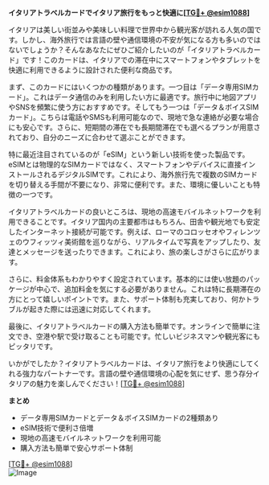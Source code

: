 **イタリアトラベルカードでイタリア旅行をもっと快適に[[TG💪+ @esim1088](https://t.me/s/esim1088)]**

イタリアは美しい街並みや美味しい料理で世界中から観光客が訪れる人気の国です。しかし、海外旅行では言語の壁や通信環境の不安が気になる方も多いのではないでしょうか？そんなあなたにぜひご紹介したいのが「イタリアトラベルカード」です！このカードは、イタリアでの滞在中にスマートフォンやタブレットを快適に利用できるように設計された便利な商品です。

まず、このカードにはいくつかの種類があります。一つ目は「データ専用SIMカード」。これはデータ通信のみを利用したい方に最適です。旅行中に地図アプリやSNSを頻繁に使う方におすすめです。そしてもう一つは「データ＆ボイスSIMカード」。こちらは電話やSMSも利用可能なので、現地で急な連絡が必要な場合にも安心です。さらに、短期間の滞在でも長期間滞在でも選べるプランが用意されており、自分のニーズに合わせて選ぶことができます。

特に最近注目されているのが「eSIM」という新しい技術を使った製品です。eSIMとは物理的なSIMカードではなく、スマートフォンやデバイスに直接インストールされるデジタルSIMです。これにより、海外旅行先で複数のSIMカードを切り替える手間が不要になり、非常に便利です。また、環境に優しいことも特徴の一つです。

イタリアトラベルカードの良いところは、現地の高速モバイルネットワークを利用できることです。イタリア国内の主要都市はもちろん、田舎や観光地でも安定したインターネット接続が可能です。例えば、ローマのコロッセオやフィレンツェのウフィッツィ美術館を巡りながら、リアルタイムで写真をアップしたり、友達とメッセージを送ったりできます。これにより、旅の楽しさがさらに広がります。

さらに、料金体系もわかりやすく設定されています。基本的には使い放題のパッケージが中心で、追加料金を気にする必要がありません。これは特に長期滞在の方にとって嬉しいポイントです。また、サポート体制も充実しており、何かトラブルが起きた際には迅速に対応してくれます。

最後に、イタリアトラベルカードの購入方法も簡単です。オンラインで簡単に注文でき、空港や駅で受け取ることも可能です。忙しいビジネスマンや観光客にもピッタリです。

いかがでしたか？イタリアトラベルカードは、イタリア旅行をより快適にしてくれる強力なパートナーです。言語の壁や通信環境の心配を気にせず、思う存分イタリアの魅力を楽しんでください！[[TG💪+ @esim1088](https://t.me/s/esim1088)]

**まとめ**
- データ専用SIMカードとデータ＆ボイスSIMカードの2種類あり
- eSIM技術で便利さ倍増
- 現地の高速モバイルネットワークを利用可能
- 購入方法も簡単で安心サポート体制

[[TG💪+ @esim1088](https://t.me/s/esim1088)]  
![Image](https://i.postimg.cc/Y0z9fWf4/image.png)